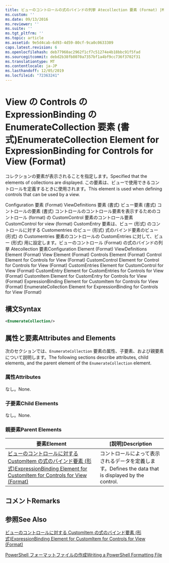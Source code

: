 ```yaml
---
title: ビューのコントロールの式のバインドの列挙 Atecollection 要素 (Format) |Microsoft Docs
ms.custom: ''
ms.date: 09/13/2016
ms.reviewer: ''
ms.suite: ''
ms.tgt_pltfrm: ''
ms.topic: article
ms.assetid: 9e5d4cab-6d93-4d59-80cf-9ca0c0633309
caps.latest.revision: 6
ms.openlocfilehash: deb77960ac2962f1cf7c51274e4b18bbc91f5fad
ms.sourcegitcommit: debd2b38fb8070a7357bf1a4bf9cc736f3702f31
ms.translationtype: MT
ms.contentlocale: ja-JP
ms.lasthandoff: 12/05/2019
ms.locfileid: "72363241"
---
```

# <a name="enumeratecollection-element-for-expressionbinding-for-controls-for-view-format"></a><span data-ttu-id="74587-102">View の Controls の ExpressionBinding の EnumerateCollection 要素 (書式)</span><span class="sxs-lookup"><span data-stu-id="74587-102">EnumerateCollection Element for ExpressionBinding for Controls for View (Format)</span></span>

<span data-ttu-id="74587-103">コレクションの要素が表示されることを指定します。</span><span class="sxs-lookup"><span data-stu-id="74587-103">Specified that the elements of collections are displayed.</span></span> <span data-ttu-id="74587-104">この要素は、ビューで使用できるコントロールを定義するときに使用されます。</span><span class="sxs-lookup"><span data-stu-id="74587-104">This element is used when defining controls that can be used by a view.</span></span>

<span data-ttu-id="74587-105">Configuration 要素 (Format) ViewDefinitions 要素 (書式) ビュー要素 (書式) コントロールの要素 (書式) コントロールのコントロール要素を表示するためのコントロール (format) の CustomControl 要素のコントロール要素CustomControl for view (format) CustomEntry 要素は、ビュー (形式) のコントロールに対する Customentries のビュー (形式) 式のバインド要素のビュー (形式) の Customentries 要素のコントロールの CustomEntries に対して、ビュー (形式) 用に設定します。ビューのコントロール (Format) の式のバインドの列挙 Atecollection 要素</span><span class="sxs-lookup"><span data-stu-id="74587-105">Configuration Element (Format) ViewDefinitions Element (Format) View Element (Format) Controls Element (Format) Control Element for Controls for View (Format) CustomControl Element for Control for Controls for View (Format) CustomEntries Element for CustomControl for View (Format) CustomEntry Element for CustomEntries for Controls for View (Format) CustomItem Element for CustomEntry for Controls for View (Format) ExpressionBinding Element for CustomItem for Controls for View (Format) EnumerateCollection Element for ExpressionBinding for Controls for View (Format)</span></span>

## <a name="syntax"></a><span data-ttu-id="74587-106">構文</span><span class="sxs-lookup"><span data-stu-id="74587-106">Syntax</span></span>

```xml
<EnumerateCollection/>
```

## <a name="attributes-and-elements"></a><span data-ttu-id="74587-107">属性と要素</span><span class="sxs-lookup"><span data-stu-id="74587-107">Attributes and Elements</span></span>

<span data-ttu-id="74587-108">次のセクションでは、`EnumerateCollection` 要素の属性、子要素、および親要素について説明します。</span><span class="sxs-lookup"><span data-stu-id="74587-108">The following sections describe attributes, child elements, and the parent element of the `EnumerateCollection` element.</span></span>

### <a name="attributes"></a><span data-ttu-id="74587-109">属性</span><span class="sxs-lookup"><span data-stu-id="74587-109">Attributes</span></span>

<span data-ttu-id="74587-110">なし。</span><span class="sxs-lookup"><span data-stu-id="74587-110">None.</span></span>

### <a name="child-elements"></a><span data-ttu-id="74587-111">子要素</span><span class="sxs-lookup"><span data-stu-id="74587-111">Child Elements</span></span>

<span data-ttu-id="74587-112">なし。</span><span class="sxs-lookup"><span data-stu-id="74587-112">None.</span></span>

### <a name="parent-elements"></a><span data-ttu-id="74587-113">親要素</span><span class="sxs-lookup"><span data-stu-id="74587-113">Parent Elements</span></span>

|<span data-ttu-id="74587-114">要素</span><span class="sxs-lookup"><span data-stu-id="74587-114">Element</span></span>|<span data-ttu-id="74587-115">[説明]</span><span class="sxs-lookup"><span data-stu-id="74587-115">Description</span></span>|
|-------------|-----------------|
|[<span data-ttu-id="74587-116">ビューのコントロールに対する CustomItem の式のバインド要素 (形式)</span><span class="sxs-lookup"><span data-stu-id="74587-116">ExpressionBinding Element for CustomItem for Controls for View (Format)</span></span>](./expressionbinding-element-for-customitem-for-controls-for-view-format.md)|<span data-ttu-id="74587-117">コントロールによって表示されるデータを定義します。</span><span class="sxs-lookup"><span data-stu-id="74587-117">Defines the data that is displayed by the control.</span></span>|

## <a name="remarks"></a><span data-ttu-id="74587-118">コメント</span><span class="sxs-lookup"><span data-stu-id="74587-118">Remarks</span></span>

## <a name="see-also"></a><span data-ttu-id="74587-119">参照</span><span class="sxs-lookup"><span data-stu-id="74587-119">See Also</span></span>

[<span data-ttu-id="74587-120">ビューのコントロールに対する CustomItem の式のバインド要素 (形式)</span><span class="sxs-lookup"><span data-stu-id="74587-120">ExpressionBinding Element for CustomItem for Controls for View (Format)</span></span>](./expressionbinding-element-for-customitem-for-controls-for-view-format.md)

[<span data-ttu-id="74587-121">PowerShell フォーマットファイルの作成</span><span class="sxs-lookup"><span data-stu-id="74587-121">Writing a PowerShell Formatting File</span></span>](./writing-a-powershell-formatting-file.md)
